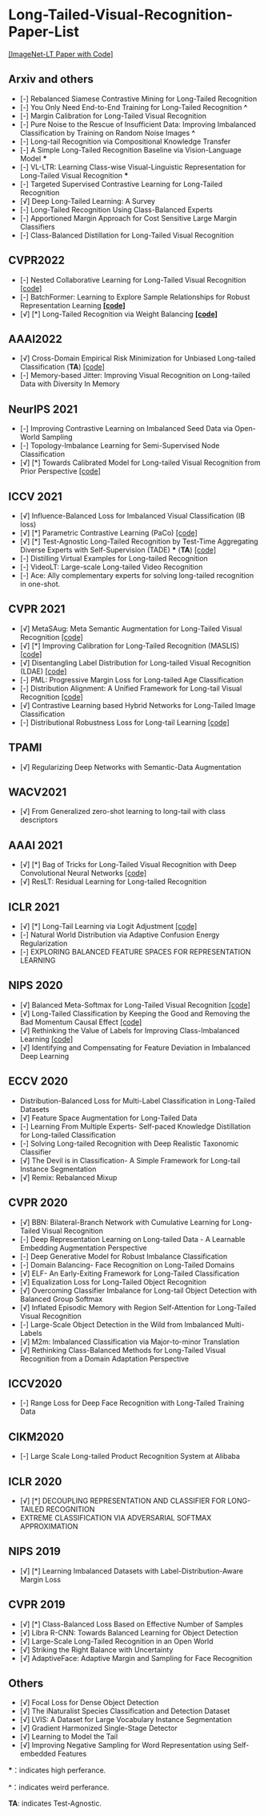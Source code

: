 # Long-Tailed-Visual-Recognition-Paper-List

[[ImageNet-LT Paper with Code]](https://paperswithcode.com/sota/long-tail-learning-on-imagenet-lt?p=parametric-contrastive-learning)


## Arxiv and others
- [-] Rebalanced Siamese Contrastive Mining for Long-Tailed Recognition
- [-] You Only Need End-to-End Training for Long-Tailed Recognition **\^**
- [-] Margin Calibration for Long-Tailed Visual Recognition 
- [-] Pure Noise to the Rescue of Insufficient Data: Improving Imbalanced Classification by Training on Random Noise Images **\^**
- [-] Long-tail Recognition via Compositional Knowledge Transfer
- [-] A Simple Long-Tailed Recognition Baseline via Vision-Language Model **\***
- [-] VL-LTR: Learning Class-wise Visual-Linguistic Representation for Long-Tailed Visual Recognition **\***
- [-] Targeted Supervised Contrastive Learning for Long-Tailed Recognition
- [√] Deep Long-Tailed Learning: A Survey
- [-] Long-Tailed Recognition Using Class-Balanced Experts
- [-] Apportioned Margin Approach for Cost Sensitive Large Margin Classifiers
- [-] Class-Balanced Distillation for Long-Tailed Visual Recognition

## CVPR2022
- [-] Nested Collaborative Learning for Long-Tailed Visual Recognition [[code]](https://github.com/Bazinga699/NCL)
- [-] BatchFormer: Learning to Explore Sample Relationships for Robust Representation Learning **[[code]](https://github.com/zhihou7/BatchFormer)**
- [√] [*] Long-Tailed Recognition via Weight Balancing **[[code]](https://github.com/ShadeAlsha/LTR-weight-balancing)**

## AAAI2022
- [√] Cross-Domain Empirical Risk Minimization for Unbiased Long-tailed Classification (**TA**) [[code]](https://github.com/BeierZhu/xERM)
- [-] Memory-based Jitter: Improving Visual Recognition on Long-tailed Data with Diversity In Memory

## NeurIPS 2021
- [-] Improving Contrastive Learning on Imbalanced Seed Data via Open-World Sampling
- [-] Topology-Imbalance Learning for Semi-Supervised Node Classification
- [√] [*] Towards Calibrated Model for Long-tailed Visual Recognition from Prior Perspective [[code]](https://github.com/XuZhengzhuo/Prior-LT)

## ICCV 2021
- [√] Influence-Balanced Loss for Imbalanced Visual Classification (IB loss)
- [√] [*] Parametric Contrastive Learning (PaCo) [[code]](https://github.com/dvlab-research/Parametric-Contrastive-Learning)
- [√] [*] Test-Agnostic Long-Tailed Recognition by Test-Time Aggregating Diverse Experts with Self-Supervision (TADE) **\***  (**TA**) [[code]](https://github.com/Vanint/TADE-AgnosticLT)
- [-] Distilling Virtual Examples for Long-tailed Recognition
- [-] VideoLT: Large-scale Long-tailed Video Recognition
- [-] Ace: Ally complementary experts for solving long-tailed recognition in one-shot.

## CVPR 2021
- [√] MetaSAug: Meta Semantic Augmentation for Long-Tailed Visual Recognition [[code]](https://github.com/BIT-DA/MetaSAug)
- [√] [*] Improving Calibration for Long-Tailed Recognition (MASLIS) [[code]](https://github.com/dvlab-research/MiSLAS)
- [√] Disentangling Label Distribution for Long-tailed Visual Recognition (LDAE) [[code]](https://github.com/hyperconnect/LADE)
- [-] PML: Progressive Margin Loss for Long-tailed Age Classification
- [-] Distribution Alignment: A Unified Framework for Long-tail Visual Recognition [[code]](https://github.com/Megvii-BaseDetection/DisAlign)
- [√] Contrastive Learning based Hybrid Networks for Long-Tailed Image Classification
- [-] Distributional Robustness Loss for Long-tail Learning [[code]](https://github.com/dvirsamuel/DRO-LT)

## TPAMI
- [√] Regularizing Deep Networks with Semantic-Data Augmentation

## WACV2021
- [√] From Generalized zero-shot learning to long-tail with class descriptors

## AAAI 2021
- [√] [*] Bag of Tricks for Long-Tailed Visual Recognition with Deep Convolutional Neural Networks [[code]](https://github.com/zhangyongshun/BagofTricks-LT)
- [√] ResLT: Residual Learning for Long-tailed Recognition

## ICLR 2021
- [√] [*] Long-Tail Learning via Logit Adjustment [[code]](https://github.com/google-research/google-research/tree/master/logit_adjustment)
- [-] Natural World Distribution via Adaptive Confusion Energy Regularization
- [-] EXPLORING BALANCED FEATURE SPACES FOR REPRESENTATION LEARNING

## NIPS 2020
- [√] Balanced Meta-Softmax for Long-Tailed Visual Recognition [[code]](https://github.com/jiawei-ren/BalancedMetaSoftmax)
- [√] Long-Tailed Classification by Keeping the Good and Removing the Bad Momentum Causal Effect [[code]](https://github.com/KaihuaTang/Long-Tailed-Recognition.pytorch)
- [√] Rethinking the Value of Labels for Improving Class-Imbalanced Learning [[code]](https://github.com/YyzHarry/imbalanced-semi-self)
- [√] Identifying and Compensating for Feature Deviation in Imbalanced Deep Learning

## ECCV 2020
- Distribution-Balanced Loss for Multi-Label Classification in Long-Tailed Datasets
- [√] Feature Space Augmentation for Long-Tailed Data
- [-] Learning From Multiple Experts- Self-paced Knowledge Distillation for Long-tailed Classification
- [-] Solving Long-tailed Recognition with Deep Realistic Taxonomic Classifier
- [√] The Devil is in Classification- A Simple Framework for Long-tail Instance Segmentation
- [√] Remix: Rebalanced Mixup


## CVPR 2020
- [√] BBN: Bilateral-Branch Network with Cumulative Learning for Long-Tailed Visual Recognition
- [-] Deep Representation Learning on Long-tailed Data - A Learnable Embedding Augmentation Perspective
- [-] Deep Generative Model for Robust Imbalance Classification
- [-] Domain Balancing- Face Recognition on Long-Tailed Domains
- [√] ELF- An Early-Exiting Framework for Long-Tailed Classification
- [√] Equalization Loss for Long-Tailed Object Recognition
- [√] Overcoming Classifier Imbalance for Long-tail Object Detection with Balanced Group Softmax
- [√] Inflated Episodic Memory with Region Self-Attention for Long-Tailed Visual Recognition
- [-] Large-Scale Object Detection in the Wild from Imbalanced Multi-Labels
- [√] M2m: Imbalanced Classification via Major-to-minor Translation
- [√] Rethinking Class-Balanced Methods for Long-Tailed Visual Recognition from a Domain Adaptation Perspective

## ICCV2020
- [-] Range Loss for Deep Face Recognition with Long-Tailed Training Data

## CIKM2020
- [-] Large Scale Long-tailed Product Recognition System at Alibaba

## ICLR 2020
- [√] [*] DECOUPLING REPRESENTATION AND CLASSIFIER FOR LONG-TAILED RECOGNITION
- EXTREME CLASSIFICATION VIA ADVERSARIAL SOFTMAX APPROXIMATION

## NIPS 2019
- [√] [*] Learning Imbalanced Datasets with Label-Distribution-Aware Margin Loss

## CVPR 2019
- [√] [*] Class-Balanced Loss Based on Effective Number of Samples
- [√] Libra R-CNN: Towards Balanced Learning for Object Detection
- [√] Large-Scale Long-Tailed Recognition in an Open World
- [√] Striking the Right Balance with Uncertainty
- [√] AdaptiveFace: Adaptive Margin and Sampling for Face Recognition

## Others
- [√] Focal Loss for Dense Object Detection
- [√] The iNaturalist Species Classification and Detection Dataset
- [√] LVIS: A Dataset for Large Vocabulary Instance Segmentation
- [√] Gradient Harmonized Single-Stage Detector
- [√] Learning to Model the Tail
- [√] Improving Negative Sampling for Word Representation using Self-embedded Features


**\***：indicates high perferance. 

**\^**：indicates weird perferance. 

**TA**: indicates Test-Agnostic. 
